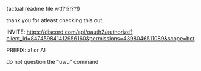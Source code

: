 (actual readme file wtf?!?!??!)

thank you for atleast checking this out

INVITE: https://discord.com/api/oauth2/authorize?client_id=847459841412956160&permissions=4398046511089&scope=bot

PREFIX: a! or A!

do not question the "uwu" command
